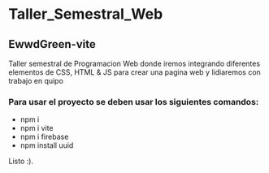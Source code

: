 # Taller_Semestral_Web
## EwwdGreen-vite 
Taller semestral de Programacion Web donde iremos integrando diferentes elementos de CSS, HTML & JS para crear una pagina web y lidiaremos con trabajo en quipo
### Para usar el proyecto se deben usar los siguientes comandos:
- npm i
- npm i vite
- npm i firebase
- npm install uuid

Listo :).
